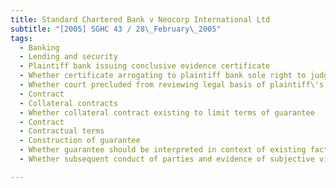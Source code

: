 ```yaml
---
title: Standard Chartered Bank v Neocorp International Ltd 
subtitle: "[2005] SGHC 43 / 28\_February\_2005"
tags:
  - Banking
  - Lending and security
  - Plaintiff bank issuing conclusive evidence certificate
  - Whether certificate arrogating to plaintiff bank sole right to judge propriety of its claim against defendant borrower
  - Whether court precluded from reviewing legal basis of plaintiff\'s claim
  - Contract
  - Collateral contracts
  - Whether collateral contract existing to limit terms of guarantee
  - Contract
  - Contractual terms
  - Construction of guarantee
  - Whether guarantee should be interpreted in context of existing facts
  - Whether subsequent conduct of parties and evidence of subjective views may be considered when interpreting guarantee

---
```


